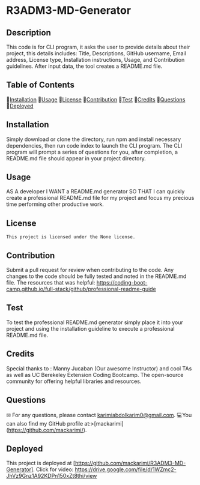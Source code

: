 # R3ADM3-MD-Generator


## Description
This code is for CLI program, it asks the user to provide details about their project, this details includes: Title, Descriptions, GitHub username, Email address, License type, Installation instructions, Usage, and Contribution guidelines. After input data, the tool creates a README.md file.

## Table of Contents
💠[Installation](#installation)
💠[Usage](#usage)
💠[License](#license)
💠[Contribution](#contribution)
💠[Test](#test)
💠[Credits](#credits)
💠[Questions](#questions)
💠[Deployed](#deployed)

## Installation
Simply download or clone the directory, run npm and install necessary dependencies, then run code index to launch the CLI program. The CLI program will prompt a series of questions for you, after completion, a README.md file should appear in your project directory.

## Usage
AS A developer I WANT a README.md generator SO THAT I can quickly create a professional README.md file for my project and focus my precious time performing other productive work.

## License
    This project is licensed under the None license.

## Contribution
Submit a pull request for review when contributing to the code. Any changes to the code should be fully tested and noted in the README.md file. The resources that was helpful: https://coding-boot-camp.github.io/full-stack/github/professional-readme-guide

## Test
To test the professional README.md generator simply place it into your project and using the installation guideline to execute a professional README.md file.

## Credits
Special thanks to : Manny Jucaban (Our awesome Instructor) and cool TAs as well as UC Berekeley Extension Coding Bootcamp. The open-source community for offering helpful libraries and resources.

## Questions
✉ For any questions, please contact karimiabdolkarim0@gmail.com.
💻You can also find my GitHub profile at:>[mackarimi] (https://github.com/mackarimi/).

## Deployed
This project is deployed at [https://github.com/mackarimi/R3ADM3-MD-Generator].
Click for video: https://drive.google.com/file/d/1WZmc2-JhVz9Gnz1A92KDPn150xZt8thi/view
